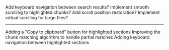 Add keyboard navigation between search results?
Implement smooth scrolling to highlighted chunks?
Add scroll position restoration?
Implement virtual scrolling for large files?

---

<!-- Adding syntax highlighting using a library like Prism.js -->
<!-- Implementing line numbers -->

Adding a "Copy to clipboard" button for highlighted sections
Improving the chunk matching algorithm to handle partial matches
Adding keyboard navigation between highlighted sections
